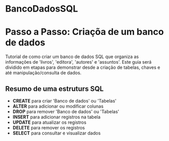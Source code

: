 # BancoDadosSQL

# Passo a Passo: Criaçõa de um banco de dados
 
Tutorial de como criar um banco de dados SQL que organiza as informações de 'livros', 'editora', 'autores' e 'assuntos'. 
Este guia será dividido em etapas para demonstrar desde a criação de tabelas, chaves e até manipulação/consulta de dados. 

## Resumo de uma estruturs SQL
* __CREATE__  para criar 'Banco de dados' ou 'Tabelas'
* __ALTER__ para adicionar ou modificar colunas
* __DROP__ para remover 'Banco de dados' ou 'Tabelas'
* __INSERT__ para adicionar registros na tabela
* __UPDATE__ para atualizar os registros
* __DELETE__ para remover os registros 
* __SELECT__ para consultar e visualizar dados 
